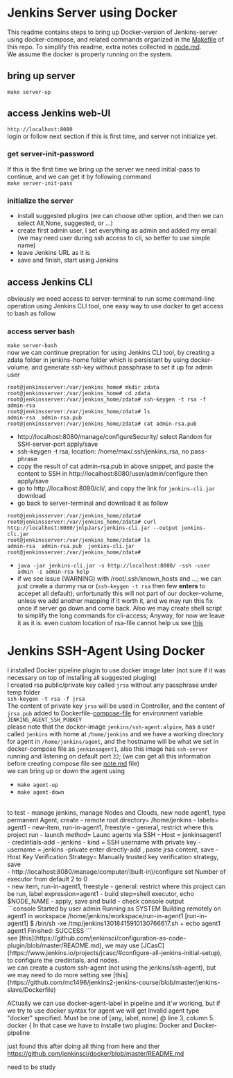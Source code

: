 # Jenkins Server using Docker

This readme contains steps to bring up Docker-version of Jenkins-server using docker-compose, and related commands organized in the [Makefile](./Makefile) of this repo. To simplify this readme, extra notes collected in [node.md](./note.md).<br>
We assume the docker is properly running on the system.

## bring up server
`make server-up`<br>

## access Jenkins web-UI
`http://localhost:8080`<br>
login or follow next section if this is first time, and server not initialize yet.

### get server-init-password
If this is the first time we bring up the server we need initial-pass to continue, and we can get it by following command<br>
`make server-init-pass`<br>

### initialize the server
- install suggested plugins (we can choose other option, and then we can select All,None, suggested, or ...)
- create first admin user, I set everything as admin and added my email (we may need user during ssh access to cli, so better to use simple name)
- leave Jenkins URL as it is
- save and finish, start using Jenkins

## access Jenkins CLI
obviously we need access to server-terminal to run some command-line operation using Jenkins CLI tool, one easy way to use docker to get access to bash as follow
### access server bash
`make server-bash`<br>
now we can continue prepration for using Jenkins CLI tool, by creating a zdata folder in jenkins-home folder which is persistant by using docker-volume. and generate ssh-key without passphrase to set it up for admin user
```console
root@jenkinsserver:/var/jenkins_home# mkdir zdata
root@jenkinsserver:/var/jenkins_home# cd zdata
root@jenkinsserver:/var/jenkins_home/zdata# ssh-keygen -t rsa -f admin-rsa
root@jenkinsserver:/var/jenkins_home/zdata# ls
admin-rsa  admin-rsa.pub
root@jenkinsserver:/var/jenkins_home/zdata# cat admin-rsa.pub
```
- http://localhost:8080/manage/configureSecurity/ select Random for SSH-server-port apply/save
- ssh-keygen -t rsa, location: /home/max/.ssh/jenkins_rsa, no pass-phrase
- copy the result of cat admin-rsa.pub in above snippet, and paste the content to SSH in http://localhost:8080/user/admin/configure then apply/save
- go to http://localhost:8080/cli/, and copy the link for `jenkins-cli.jar` download
- go back to server-terminal and download it as follow
```console
root@jenkinsserver:/var/jenkins_home/zdata#
root@jenkinsserver:/var/jenkins_home/zdata# curl http://localhost:8080/jnlpJars/jenkins-cli.jar --output jenkins-cli.jar
root@jenkinsserver:/var/jenkins_home/zdata# ls
admin-rsa  admin-rsa.pub  jenkins-cli.jar
root@jenkinsserver:/var/jenkins_home/zdata#
```
- `java -jar jenkins-cli.jar -s http://localhost:8080/ -ssh -user admin -i admin-rsa help`
- if we see issue (WARNING) with /root/.ssh/known_hosts and ...; we can just create a dummy rsa or (`ssh-keygen -t rsa` then few **enters** to accepet all default); unfortunatly this will not part of our docker-volume, unless we add another mapping if it worth it, and we may run this fix once if server go down and come back. Also we may create shell script to simplify the long commands for cli-access; Anyway, for now we leave it as it is. even custom location of rsa-file cannot help us see [this](https://stackoverflow.com/questions/84096/setting-the-default-ssh-key-location)

# Jenkins SSH-Agent Using Docker
I installed Docker pipeline plugin to use docker image later (not sure if it was necessary on top of installing all suggested pluging)<br>
I created rsa public/private key called `jrsa` without any passphrase under temp folder<br>
`ssh-keygen -t rsa -f jrsa`<br>
The content of private key `jrsa` will be used in Controller, and the content of `jrsa.pub` added to Dockerfile-[compose-file](./agent/agent1/compose.yml) for environment variable `JENKINS_AGENT_SSH_PUBKEY`<br>
please note that the docker-image `jenkins/ssh-agent:alpine`, has a user called `jenkins` with home at `/home/jenkins` and we have a working directory for agent in `/home/jenkins/agent`, and the hostname will be what we set in docker-compose file as `jenkinsagent1`, also this image has `ssh-server` running and listening on default port `22`; (we can get all this information before creating compose file see [note.md](./note.md) file)<br>
we can bring up or down the agent using
- `make agent-up`
- `make agent-down`
<br>
to test
- manage jenkins, manage Nodes and Clouds, new node agent1, type permanent Agent, create
- remote root directory= /home/jenkins
- labels= agent1
- new-item, run-in-agent1, freestyle
- general, restrict where this project run
- launch method= Launc agents via SSH
- Host = jenkinsagent1
 - credintials-add - jenkins
 - kind = SSH username with private key
 - username = jenkins
 -private enter directly-add , paste jrsa content,  save
 - Host Key Verification Strategy= Manually trusted key verification strategy, save
 <br>
 - http://localhost:8080/manage/computer/(built-in)/configure set Number of executor from default 2 to 0
 <br>
- new item, run-in-agent1, freestyle
- general: restrict where this project can be run, label expression=agent1
- build step=shell executor, echo $NODE_NAME
- apply, save and build
- check console output
<br>
```console
Started by user admin
Running as SYSTEM
Building remotely on agent1 in workspace /home/jenkins/workspace/run-in-agent1
[run-in-agent1] $ /bin/sh -xe /tmp/jenkins13018415910130766617.sh
+ echo agent1
agent1
Finished: SUCCESS
```
<br>
see [this](https://github.com/jenkinsci/configuration-as-code-plugin/blob/master/README.md), we may use [JCasC](https://www.jenkins.io/projects/jcasc/#configure-all-jenkins-initial-setup), to configure the credintials, and nodes.
<br>
we can create a custom ssh-agent (not using the jenkins/ssh-agent), but we may need to do more setting see [this](https://github.com/mc1496/jenkins2-jenkins-course/blob/master/jenkins-slave/Dockerfile)
<br>

ACtually we can use docker-agent-label in pipeline and it'w working, but if we try to use docker syntax for agent
we will get
Invalid agent type "docker" specified. Must be one of [any, label, none] @ line 3, column 5.
       docker {
In that case we have to installe two plugins: Docker and Docker-pipeline

just found this after doing all thing from here and ther
https://github.com/jenkinsci/docker/blob/master/README.md

need to be study
